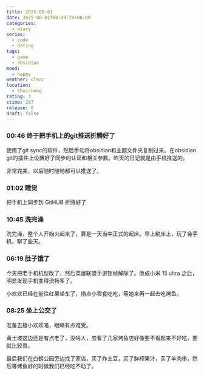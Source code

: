 ```yaml
---
title: 2025-08-01
date: 2025-08-01T00:48:24+08:00
categories:
  - diary
series:
  - code
  - dating
tags:
  - game
  - obsidian
mood:
  - happy
weather: clear
location:
  - Shuicheng
rating: 3
stime: 287
release: 0
draft: false
---
```


### 00:46 终于把手机上的git推送折腾好了

使用了git sync的软件，然后手动将obsidian和主题文件夹复制过来。在obsidian git的插件上设置好了同步的认证和相关参数。昨天的日记就是由手机推送的。

非常完美，以后随时随地都可以推送了。

### 01:02 睡觉

把手机上同步到 GitHUB 折腾好了

### 10:45 洗完澡

洗完澡，整个人开始火起来了，算是一天当中正式的起床。早上躺床上，玩了会手机，聊了些天。

### 06:19 肚子饿了

今天把老手机机型改了，然后英雄联盟手游锁帧解除了。改成小米 15 ultra 之后，明显发现手机变得流畅多了。

小欢欢已经在前往红果坐车了，捞点小零食吃吃，等她来再一起去吃烤鱼。

### 08:25 坐上公交了

准备去接小欢欢咯，眼睛有点难受。

黄土坡这边还是有点老了，没啥人，去看了几家烤鱼店好像要不看起来不好吃，要就比较贵。

最后我们在白鹤公园旁边找了家店，买了炸土豆，买了鲜榨果汁，买了羊肉串，然后等烤鱼好的时候我们已经吃不动了。



